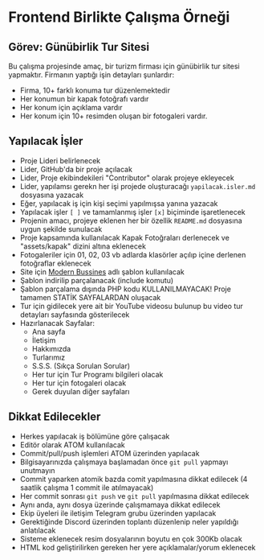 # Frontend Birlikte Çalışma Örneği

## Görev: Günübirlik Tur Sitesi

Bu çalışma projesinde amaç, bir turizm firması için günübirlik tur sitesi yapmaktır. Firmanın yaptığı işin detayları şunlardır:
- Firma, 10+ farklı konuma tur düzenlemektedir
- Her konumun bir kapak fotoğrafı vardır
- Her konum için açıklama vardır
- Her konum için 10+ resimden oluşan bir fotogaleri vardır.


## Yapılacak İşler
- Proje Lideri belirlenecek
- Lider, GitHub'da bir proje açılacak
- Lider, Proje ekibindekileri "Contributor" olarak projeye ekleyecek
- Lider, yapılamsı gerekn her işi projede oluşturacağı `yapilacak.isler.md` dosyasına yazacak
- Eğer, yapılacak iş için kişi seçimi yapılmışsa yanına yazacak
- Yapılacak işler `[ ]` ve tamamlanmış işler  `[x]` biçiminde işaretlenecek
- Projenin amacı, projeye eklenen her bir özellik `README.md` dosyasına uygun şekilde sunulacak
- Proje kapsamında kullanılacak Kapak Fotoğraları derlenecek ve "assets/kapak" dizini altına eklenecek
- Fotogaleriler için 01, 02, 03 vb adlarda klasörler açılıp içine derlenen fotoğraflar eklenecek
- Site için [Modern Bussines](https://startbootstrap.com/templates/modern-business/) adlı şablon kullanılacak
- Şablon indirilip parçalanacak (include komutu)
- Şablon parçalama dışında PHP kodu KULLANILMAYACAK! Proje tamamen STATİK SAYFALARDAN oluşacak
- Tur için gidilecek yere ait bir YouTube videosu bulunup bu video tur detayları sayfasında gösterilecek
- Hazırlanacak Sayfalar:
  - Ana sayfa
  - İletişim
  - Hakkımızda
  - Turlarımız
  - S.S.S. (Sıkça Sorulan Sorular)
  - Her tur için Tur Programı bilgileri olacak
  - Her tur için fotogaleri olacak
  - Gerek duyulan diğer sayfaları


## Dikkat Edilecekler
- Herkes yapılacak iş bölümüne göre çalışacak
- Editör olarak ATOM kullanılacak
- Commit/pull/push işlemleri ATOM üzerinden yapılacak
- Bilgisayarınızda çalışmaya başlamadan önce `git pull` yapmayı unutmayın
- Commit yaparken atomik bazda comit yapılmasına dikkat edilecek (4 saatlik çalışma 1 commit ile atılmayacak)
- Her commit sonrası `git push` ve `git pull` yapılmasına dikkat edilecek
- Aynı anda, aynı dosya üzerinde çalışmamaya dikkat edilecek
- Ekip üyeleri ile iletişim Telegram grubu üzerinden yapılacak
- Gerektiğinde Discord üzerinden toplantı düzenlenip neler yapıldığı anlatılacak
- Sisteme eklenecek resim dosyalarının boyutu en çok 300Kb olacak
- HTML kod geliştirilirken gereken her yere açıklamalar/yorum eklenecek

